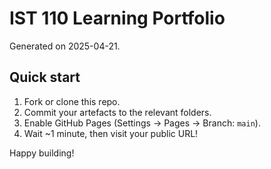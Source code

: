 # IST 110 Learning Portfolio

Generated on 2025-04-21.

## Quick start
1. Fork or clone this repo.
2. Commit your artefacts to the relevant folders.
3. Enable GitHub Pages (Settings → Pages → Branch: `main`).
4. Wait ~1 minute, then visit your public URL!

Happy building!